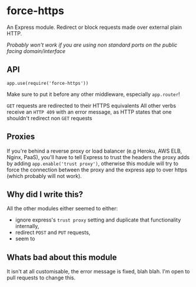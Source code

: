 # force-https

  An Express module.
  Redirect or block requests made over external plain HTTP.

  _Probably won't work if you are using non standard ports on the public facing domain/interface_
  

## API

  ```
  app.use(require('force-https'))
  ```
  Make sure to put it before any other middleware, especially `app.router`!

  `GET` requests are redirected to their HTTPS equivalents
  All other verbs receive an `HTTP 409` with an error message, as HTTP states that one shouldn't redirect non `GET` requests

## Proxies

  If you're behind a reverse proxy or load balancer (e.g Heroku, AWS ELB, Nginx, PaaS), you'll have to tell Express to trust the headers the proxy adds by adding `app.enable('trust proxy')`, otherwise this module will try to force the connection between the proxy and the express app to over https (which probably will not work).
  

## Why did I write this?

  All the other modules either seemed to either:
  - ignore express's `trust proxy` setting and duplicate that functionality internally,
  - redirect `POST` and `PUT` requests,
  - seem to 

## Whats bad about this module

  It isn't at all customisable, the error message is fixed, blah blah.
  I'm open to pull requests to change this.
